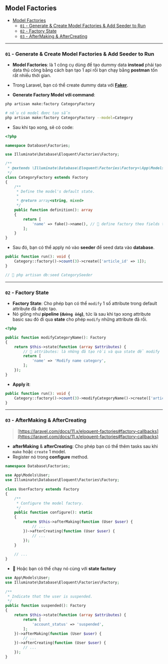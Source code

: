 ## Model Factories

- [Model Factories](#model-factories)
  - [`01` - Generate \& Create Model Factories \& Add Seeder to Run](#01---generate--create-model-factories--add-seeder-to-run)
  - [`02` - Factory State](#02---factory-state)
  - [`03` - AfterMaking \& AfterCreating](#03---aftermaking--aftercreating)

---

### `01` - Generate & Create Model Factories & Add Seeder to Run

- **Model Factories**: là 1 công cụ dùng để tạo dummy data **instead** phải tạo data thủ công bằng cách bạn tạo 1 api rồi bạn chạy bằng **postman** tốn rất nhiều thời gian.
- Trong Laravel, bạn có thể create dummy data với [**Faker**](https://github.com/fzaninotto/Faker).

- **Generate Factory Model với command**:

```bash
php artisan make:factory CategoryFactory

# nếu có model đươc tạo sẵn
php artisan make:factory CategoryFactory --model=Category
```

- Sau khi tạo xong, sẽ có code:

```php
<?php

namespace Database\Factories;

use Illuminate\Database\Eloquent\Factories\Factory;

/**
 * @extends \Illuminate\Database\Eloquent\Factories\Factory<\App\Models\Category>
 */
class CategoryFactory extends Factory
{
    /**
     * Define the model's default state.
     *
     * @return array<string, mixed>
     */
    public function definition(): array
    {
        return [
            'name' => fake()->name(), // 📌 define factory theo fields trong model
        ];
    }
}
```

- Sau đó, bạn có thể apply nó vào **seeder** để seed data vào **database**.

```php
public function run(): void {
    Category::factory()->count(3)->create(['article_id' => 1]);
}

// 📌 php artisan db:seed CategorySeeder
```

---

### `02` - Factory State

- **Factory State**: Cho phép bạn có thể `modify` 1 số attribute trong default attribute đã được tạo.
- Nó giống như **pipeline (`đường ống`)**, tức là sau khi tạo xong attribute basic sau đó đi qua **state** cho phép `modify` những attribute đã rồi.

```php
<?php

public function modifyCategoryName(): Factory
{
    return $this->state(function (array $attributes) {
        // 📌 attributes: là những đã tạo rồi và qua state để modify
        return [
            'name' => 'Modify name category',
        ];
    });
}
```

- **Apply it**:

```php
public function run(): void {
    Category::factory()->count(3)->modifyCategoryName()->create(['article_id' => 1]);
}
```

---

### `03` - AfterMaking & AfterCreating

> [https://laravel.com/docs/11.x/eloquent-factories#factory-callbacks](https://laravel.com/docs/11.x/eloquent-factories#factory-callbacks)

- **afterMaking** & **afterCreating**: Cho phép bạn có thể thêm tasks sau khi `make` hoặc `create` 1 model.
- Register nó trong **configure** method.

```php
namespace Database\Factories;
 
use App\Models\User;
use Illuminate\Database\Eloquent\Factories\Factory;
 
class UserFactory extends Factory
{
    /**
     * Configure the model factory.
     */
    public function configure(): static
    {
        return $this->afterMaking(function (User $user) {
            // ...
        })->afterCreating(function (User $user) {
            // ...
        });
    }
 
    // ...
}
```

- 📌 Hoặc bạn có thể chạy nó cùng với **state factory**

```php
use App\Models\User;
use Illuminate\Database\Eloquent\Factories\Factory;
 
/**
 * Indicate that the user is suspended.
 */
public function suspended(): Factory
{
    return $this->state(function (array $attributes) {
        return [
            'account_status' => 'suspended',
        ];
    })->afterMaking(function (User $user) {
        // ...
    })->afterCreating(function (User $user) {
        // ...
    });
}
```